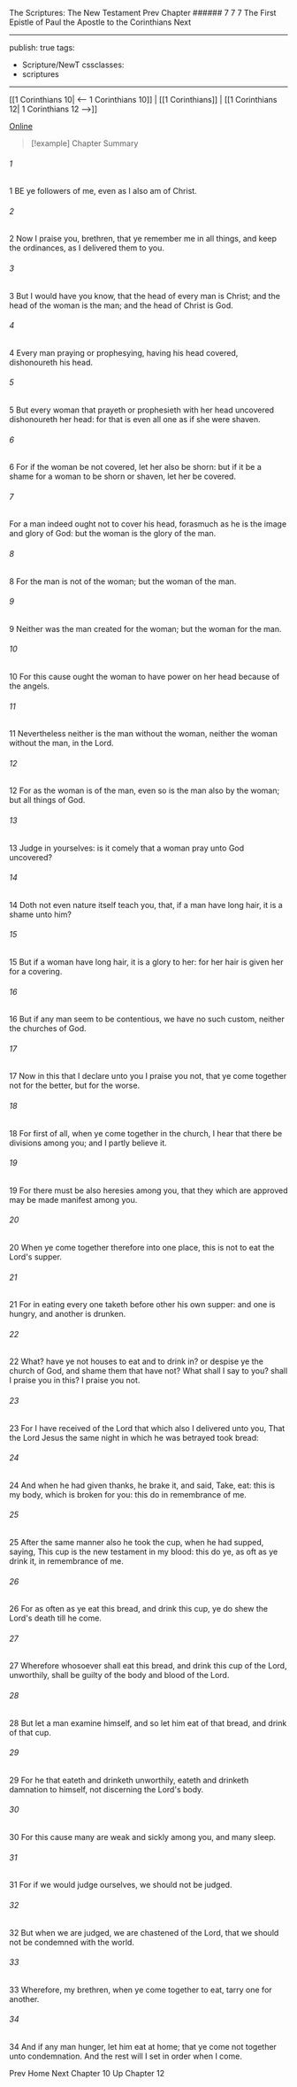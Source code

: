 The Scriptures: The New Testament
Prev
Chapter ###### 7
7 7 The First Epistle of Paul the Apostle to the Corinthians
Next

---
publish: true
tags:
  - Scripture/NewT
cssclasses:
  - scriptures
---
[[1 Corinthians 10| <-- 1 Corinthians 10]] | [[1 Corinthians]] | [[1 Corinthians 12| 1 Corinthians 12 -->]]

[Online](https://churchofjesuschrist.org/study/scriptures/nt/1-cor/11?lang=eng)

>[!example] Chapter Summary
>
###### 1
1 BE ye followers of me, even as I also am of Christ.
###### 2
2 Now I praise you, brethren, that ye remember me in all things, and keep the ordinances, as I delivered them to you.
###### 3
3 But I would have you know, that the head of every man is Christ; and the head of the woman is the man; and the head of Christ is God.
###### 4
4 Every man praying or prophesying, having his head covered, dishonoureth his head.
###### 5
5 But every woman that prayeth or prophesieth with her head uncovered dishonoureth her head: for that is even all one as if she were shaven.
###### 6
6 For if the woman be not covered, let her also be shorn: but if it be a shame for a woman to be shorn or shaven, let her be covered.
###### 7
For a man indeed ought not to cover his head, forasmuch as he is the image and glory of God: but the woman is the glory of the man.
###### 8
8 For the man is not of the woman; but the woman of the man.
###### 9
9 Neither was the man created for the woman; but the woman for the man.
###### 10
10 For this cause ought the woman to have power on her head because of the angels.
###### 11
11 Nevertheless neither is the man without the woman, neither the woman without the man, in the Lord.
###### 12
12 For as the woman is of the man, even so is the man also by the woman; but all things of God.
###### 13
13 Judge in yourselves: is it comely that a woman pray unto God uncovered?
###### 14
14 Doth not even nature itself teach you, that, if a man have long hair, it is a shame unto him?
###### 15
15 But if a woman have long hair, it is a glory to her: for her hair is given her for a covering.
###### 16
16 But if any man seem to be contentious, we have no such custom, neither the churches of God.
###### 17
17 Now in this that I declare unto you I praise you not, that ye come together not for the better, but for the worse.
###### 18
18 For first of all, when ye come together in the church, I hear that there be divisions among you; and I partly believe it.
###### 19
19 For there must be also heresies among you, that they which are approved may be made manifest among you.
###### 20
20 When ye come together therefore into one place, this is not to eat the Lord's supper.
###### 21
21 For in eating every one taketh before other his own supper: and one is hungry, and another is drunken.
###### 22
22 What? have ye not houses to eat and to drink in? or despise ye the church of God, and shame them that have not? What shall I say to you? shall I praise you in this? I praise you not.
###### 23
23 For I have received of the Lord that which also I delivered unto you, That the Lord Jesus the same night in which he was betrayed took bread:
###### 24
24 And when he had given thanks, he brake it, and said, Take, eat: this is my body, which is broken for you: this do in remembrance of me.
###### 25
25 After the same manner also he took the cup, when he had supped, saying, This cup is the new testament in my blood: this do ye, as oft as ye drink it, in remembrance of me.
###### 26
26 For as often as ye eat this bread, and drink this cup, ye do shew the Lord's death till he come.
###### 27
27 Wherefore whosoever shall eat this bread, and drink this cup of the Lord, unworthily, shall be guilty of the body and blood of the Lord.
###### 28
28 But let a man examine himself, and so let him eat of that bread, and drink of that cup.
###### 29
29 For he that eateth and drinketh unworthily, eateth and drinketh damnation to himself, not discerning the Lord's body.
###### 30
30 For this cause many are weak and sickly among you, and many sleep.
###### 31
31 For if we would judge ourselves, we should not be judged.
###### 32
32 But when we are judged, we are chastened of the Lord, that we should not be condemned with the world.
###### 33
33 Wherefore, my brethren, when ye come together to eat, tarry one for another.
###### 34
34 And if any man hunger, let him eat at home; that ye come not together unto condemnation. And the rest will I set in order when I come.

Prev
Home
Next
Chapter 10
Up
Chapter 12



